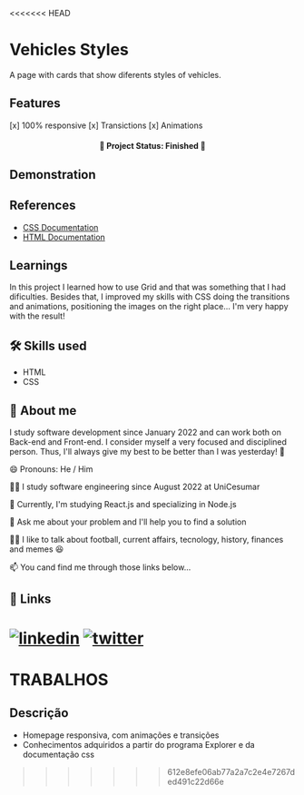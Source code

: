 <<<<<<< HEAD
# Vehicles Styles

A page with cards that show diferents styles of vehicles.


## Features

 [x]  100% responsive
 [x]  Transictions
 [x]  Animations

<h4 align="center"> 
 🚧  Project Status: Finished  🚧
</h4>

 
## Demonstration



## References

 - [CSS Documentation](https://developer.mozilla.org/pt-BR/docs/Web/CSS)
 - [HTML Documentation](https://developer.mozilla.org/pt-BR/docs/Web/HTML)


## Learnings

In this project I learned how to use Grid and that was something that I had dificulties. Besides that, I improved my skills with CSS doing the transitions and animations, positioning the images on the right place... I'm very happy with the result!


## 🛠 Skills used

* HTML
* CSS



## 🚀 About me
I study software development since January 2022 and can work both on Back-end and Front-end. I consider myself a very focused and disciplined person. Thus, I'll always give my best to be better than I was yesterday! 💪


😄 Pronouns: He / Him

👩‍💻 I study software engineering since August 2022 at UniCesumar

🧠 Currently, I'm studying React.js and specializing in Node.js

🤔 Ask me about your problem and I'll help you to find a solution

👯‍♀️ I like to talk about football, current affairs, tecnology, history, finances and memes 😆

📫 You cand find me through those links below...


## 🔗 Links
[![linkedin](https://img.shields.io/badge/linkedin-0A66C2?style=for-the-badge&logo=linkedin&logoColor=white)](https://www.linkedin.com/in/vitor-marciano/)
[![twitter](https://img.shields.io/badge/twitter-1DA1F2?style=for-the-badge&logo=twitter&logoColor=white)](https://twitter.com/marciano_vitor)
=======
# TRABALHOS

## Descrição
 - Homepage responsiva, com animações e transições
 - Conhecimentos adquiridos a partir do programa Explorer e da documentação css
>>>>>>> 612e8efe06ab77a2a7c2e4e7267ded491c22d66e

